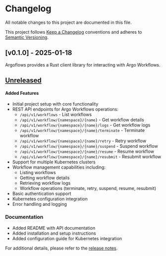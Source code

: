 # Changelog

All notable changes to this project are documented in this file.

This project follows [Keep a Changelog](https://keepachangelog.com/) conventions and adheres to [Semantic Versioning](https://semver.org/).

## [v0.1.0] - 2025-01-18

Argoflows provides a Rust client library for interacting with Argo Workflows.

## [Unreleased]

#### Added Features

- Initial project setup with core functionality
- REST API endpoints for Argo Workflows operations:
  - `/api/v1/workflows` - List workflows
  - `/api/v1/workflow/{namespace}/{name}` - Get workflow details
  - `/api/v1/workflow/{namespace}/{name}/logs` - Get workflow logs
  - `/api/v1/workflow/{namespace}/{name}/terminate` - Terminate workflow
  - `/api/v1/workflow/{namespace}/{name}/retry` - Retry workflow
  - `/api/v1/workflow/{namespace}/{name}/suspend` - Suspend workflow
  - `/api/v1/workflow/{namespace}/{name}/resume` - Resume workflow
  - `/api/v1/workflow/{namespace}/{name}/resubmit` - Resubmit workflow
- Support for multiple Kubernetes clusters
- Workflow management capabilities including:
  - Listing workflows
  - Getting workflow details
  - Retrieving workflow logs
  - Workflow operations (terminate, retry, suspend, resume, resubmit)
- Basic authentication support
- Kubernetes configuration integration
- Error handling and logging

### Documentation
- Added README with API documentation
- Added installation and setup instructions
- Added configuration guide for Kubernetes integration

[Unreleased]: https://github.com/gauravgahlot/argoflows/commits/main
For additional details, please refer to the [release notes](https://github.com/gauravgahlot/argoflows/releases/tag/v0.1.0).
